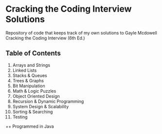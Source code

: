 # Cracking the Coding Interview Solutions
Repository of code that keeps track of my own solutions to Gayle Mcdowell Cracking the Coding Interview (6th Ed.)

## Table of Contents
1. Arrays and Strings
2. Linked Lists
3. Stacks & Queues
4. Trees & Graphs
5. Bit Manipulation
6. Math & Logic Puzzles
7. Object Oriented Design
8. Recursion & Dynamic Programming
9. System Design & Scalability
10. Sorting & Searching
11. Testing

++ Programmed in Java
